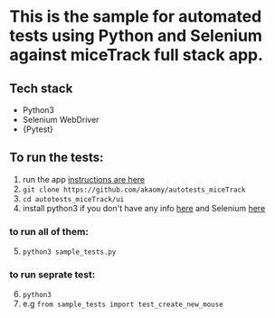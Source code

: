 # This is the sample for automated tests using Python and Selenium against miceTrack full stack app.

## Tech stack
- Python3
- Selenium WebDriver
- {Pytest}

## To run the tests:

1. run the app [instructions are here](https://github.com/akaomy/miceTrack/blob/main/README.md)
2. ```git clone https://github.com/akaomy/autotests_miceTrack```
3. ```cd autotests_miceTrack/ui```
4. install python3 if you don't have any info [here](https://www.python.org/downloads/) and Selenium [here](https://www.selenium.dev/documentation/webdriver/getting_started/)

### to run all of them: 
5. ```python3 sample_tests.py```

### to run seprate test:
6. ```python3```
7. e.g ```from sample_tests import test_create_new_mouse```

